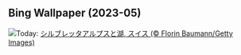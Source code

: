 ## Bing Wallpaper (2023-05)
![](https://www.bing.com/th?id=OHR.KlostersSerneus_JA-JP1346156954_UHD.jpg&w=1000)Today: [シルブレッタアルプスと湖, スイス (© Florin Baumann/Getty Images)](https://www.bing.com/th?id=OHR.KlostersSerneus_JA-JP1346156954_UHD.jpg)